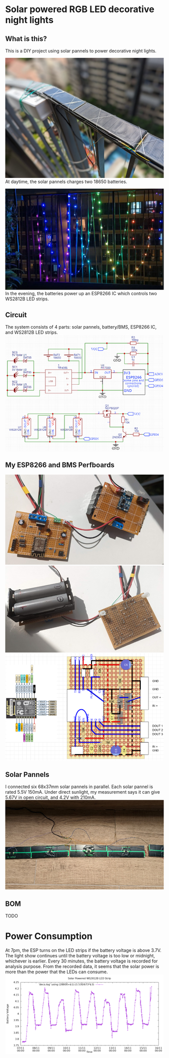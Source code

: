 # Solar powered RGB LED decorative night lights

## What is this?

This is a DIY project using solar pannels to power decorative night lights.

![Solar Pannels Daytime](/solar-day.jpg)
At daytime, the solar pannels charges two 18650 batteries.

![Night Light](/night-light.jpg)
In the evening, the batteries power up an ESP8266 IC which controls two WS2812B LED strips.

## Circuit

The system consists of 4 parts: solar pannels, battery/BMS, ESP8266 IC, and WS2812B LED strips.
![Night Light](/schematic.png)

## My ESP8266 and BMS Perfboards

![Night Light](/circuit-front.jpg)
![Night Light](/circuit-back.jpg)
![Night Light](/esp-schematic.png)

## Solar Pannels

I connected six 68x37mm solar pannels in parallel. Each solar pannel is rated
5.5V 150mA.
Under direct sunlight, my measurement says it can give 5.67V in open circuit,
and 4.2V with 210mA.
![Night Light](/solar-back.jpg)

## BOM

TODO

# Power Consumption

At 7pm, the ESP turns on the LED strips if the battery voltage is above 3.7V.
The light show continues until the battery voltage is too low or midnight,
whichever is earlier.
Every 30 minutes, the battery voltage is recorded for analysis purpose.
From the recorded data, it seems that the solar power is more than the power
that the LEDs can consume.
![Night Light](/power-plot.png)
